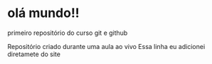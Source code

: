 # olá mundo!!
 primeiro repositório do curso git e github

 Repositório criado durante uma aula ao vivo
Essa linha eu adicionei diretamete do site
